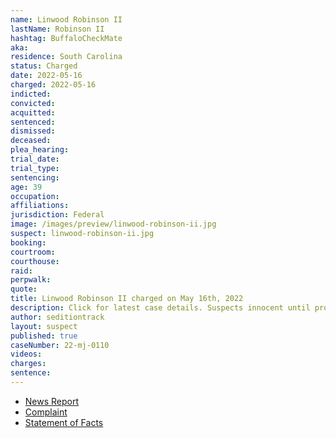 ```yaml
---
name: Linwood Robinson II
lastName: Robinson II
hashtag: BuffaloCheckMate
aka:
residence: South Carolina
status: Charged
date: 2022-05-16
charged: 2022-05-16
indicted:
convicted:
acquitted:
sentenced:
dismissed:
deceased:
plea_hearing:
trial_date:
trial_type:
sentencing:
age: 39
occupation:
affiliations:
jurisdiction: Federal
image: /images/preview/linwood-robinson-ii.jpg
suspect: linwood-robinson-ii.jpg
booking:
courtroom:
courthouse:
raid:
perpwalk:
quote:
title: Linwood Robinson II charged on May 16th, 2022
description: Click for latest case details. Suspects innocent until proven guilty.
author: seditiontrack
layout: suspect
published: true
caseNumber: 22-mj-0110
videos:
charges:
sentence:
---
```

- [News Report](https://www.wcnc.com/article/news/local/south-carolina-family-charged-connection-capitol-riot/275-8f18be45-808e-4043-8352-a1256ce11587)
- [Complaint](https://www.justice.gov/usao-dc/case-multi-defendant/file/1507576/download)
- [Statement of Facts](https://www.justice.gov/usao-dc/case-multi-defendant/file/1507581/download)
